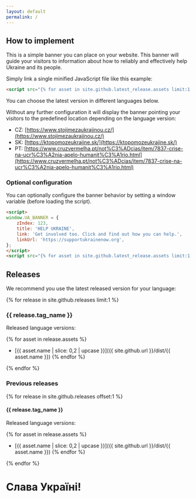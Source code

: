 ```yaml
---
layout: default
permalink: /
---
```


## How to implement

This is a simple banner you can place on your website. This banner will guide your visitors to information about how to reliably and effectively help Ukraine and its people.

Simply link a single minified JavaScript file like this example:

```html
<script src="{% for asset in site.github.latest_release.assets limit:1 %}{{ site.github.url }}/dist/{{ asset.name }}{% endfor %}" defer></script>
```

You can choose the latest version in different languages below. 

Without any further configuration it will display the banner pointing your visitors to the predefined location depending on the language version:

* CZ: [https://www.stojimezaukrajinou.cz/](https://www.stojimezaukrajinou.cz/)
* SK: [https://ktopomozeukrajine.sk/](https://ktopomozeukrajine.sk/)
* PT: [https://www.cruzvermelha.pt/not%C3%ADcias/item/7837-crise-na-ucr%C3%A2nia-apelo-humanit%C3%A1rio.html](https://www.cruzvermelha.pt/not%C3%ADcias/item/7837-crise-na-ucr%C3%A2nia-apelo-humanit%C3%A1rio.html)

### Optional configuration

You can optionally configure the banner behavior by setting a window variable (before loading the script).

```html
<script>
window.UA_BANNER = {
    zIndex: 123,
    title: 'HELP UKRAINE',
    link: 'Get involved too. Click and find out how you can help.',
    linkUrl: 'https://supportukrainenow.org',
};
</script>
<script src="{% for asset in site.github.latest_release.assets limit:1 %}{{ site.github.url }}/dist/{{ asset.name }}{% endfor %}" defer></script>
```

## Releases

We recommend you use the latest released version for your language: 

{% for release in site.github.releases limit:1 %}

### {{ release.tag_name }}

Released language versions:

{% for asset in release.assets %}
* [{{ asset.name | slice: 0,2 | upcase }}]({{ site.github.url }}/dist/{{ asset.name }})
{% endfor %}

{% endfor %}

### Previous releases

{% for release in site.github.releases offset:1 %}

#### {{ release.tag_name }}

Released language versions:

{% for asset in release.assets %}
* [{{ asset.name | slice: 0,2 | upcase }}]({{ site.github.url }}/dist/{{ asset.name }})
  {% endfor %}

{% endfor %}

# Слава Україні!
